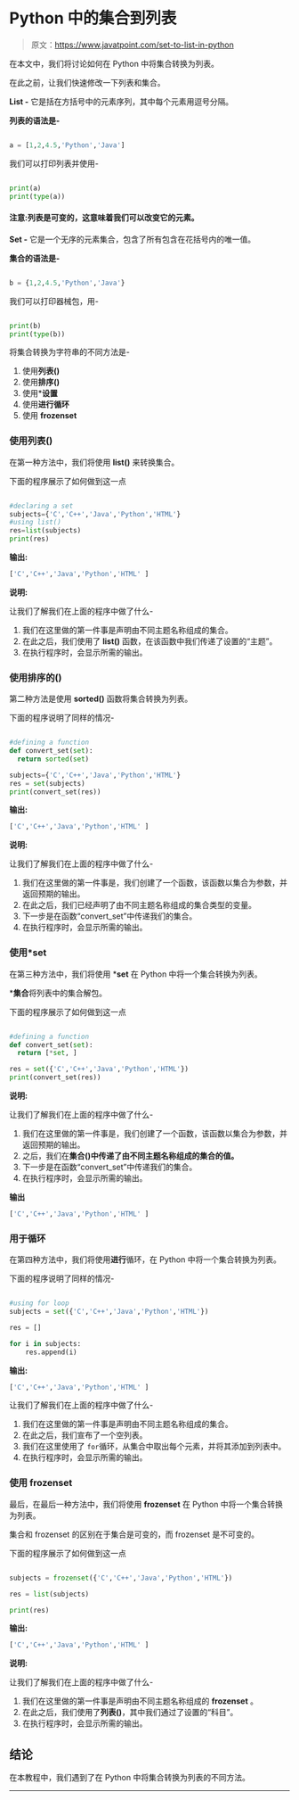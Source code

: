 # Python 中的集合到列表

> 原文：<https://www.javatpoint.com/set-to-list-in-python>

在本文中，我们将讨论如何在 Python 中将集合转换为列表。

在此之前，让我们快速修改一下列表和集合。

**List -** 它是括在方括号中的元素序列，其中每个元素用逗号分隔。

**列表的语法是-**

```py

a = [1,2,4.5,'Python','Java']

```

我们可以打印列表并使用-

```py

print(a)
print(type(a))

```

#### 注意:列表是可变的，这意味着我们可以改变它的元素。

**Set -** 它是一个无序的元素集合，包含了所有包含在花括号内的唯一值。

**集合的语法是-**

```py

b = {1,2,4.5,'Python','Java'}

```

我们可以打印器械包，用-

```py

print(b)
print(type(b))

```

将集合转换为字符串的不同方法是-

1.  使用**列表()**
2.  使用**排序()**
3.  使用***设置**
4.  使用**进行循环**
5.  使用 **frozenset**

### 使用列表()

在第一种方法中，我们将使用 **list()** 来转换集合。

下面的程序展示了如何做到这一点

```py

#declaring a set
subjects={'C','C++','Java','Python','HTML'}
#using list()
res=list(subjects)
print(res)

```

**输出:**

```py
['C','C++','Java','Python','HTML' ]

```

**说明:**

让我们了解我们在上面的程序中做了什么-

1.  我们在这里做的第一件事是声明由不同主题名称组成的集合。
2.  在此之后，我们使用了 **list()** 函数，在该函数中我们传递了设置的“主题”。
3.  在执行程序时，会显示所需的输出。

### 使用排序的()

第二种方法是使用 **sorted()** 函数将集合转换为列表。

下面的程序说明了同样的情况-

```py

#defining a function
def convert_set(set):
  return sorted(set)

subjects={'C','C++','Java','Python','HTML'}
res = set(subjects)
print(convert_set(res))

```

**输出:**

```py
['C','C++','Java','Python','HTML' ]

```

**说明:**

让我们了解我们在上面的程序中做了什么-

1.  我们在这里做的第一件事是，我们创建了一个函数，该函数以集合为参数，并返回预期的输出。
2.  在此之后，我们已经声明了由不同主题名称组成的集合类型的变量。
3.  下一步是在函数“convert_set”中传递我们的集合。
4.  在执行程序时，会显示所需的输出。

### 使用*set

在第三种方法中，我们将使用 ***set** 在 Python 中将一个集合转换为列表。

***集合**将列表中的集合解包。

下面的程序展示了如何做到这一点

```py

#defining a function
def convert_set(set):
  return [*set, ]

res = set({'C','C++','Java','Python','HTML'})
print(convert_set(res))

```

**说明:**

让我们了解我们在上面的程序中做了什么-

1.  我们在这里做的第一件事是，我们创建了一个函数，该函数以集合为参数，并返回预期的输出。
2.  之后，我们在**集合()中传递了由不同主题名称组成的集合的值。**
3.  下一步是在函数“convert_set”中传递我们的集合。
4.  在执行程序时，会显示所需的输出。

**输出**

```py
['C','C++','Java','Python','HTML' ]

```

### 用于循环

在第四种方法中，我们将使用**进行**循环，在 Python 中将一个集合转换为列表。

下面的程序说明了同样的情况-

```py

#using for loop
subjects = set({'C','C++','Java','Python','HTML'})

res = []

for i in subjects:
    res.append(i)

```

**输出:**

```py
['C','C++','Java','Python','HTML' ]

```

让我们了解我们在上面的程序中做了什么-

1.  我们在这里做的第一件事是声明由不同主题名称组成的集合。
2.  在此之后，我们宣布了一个空列表。
3.  我们在这里使用了 `for`循环，从集合中取出每个元素，并将其添加到列表中。
4.  在执行程序时，会显示所需的输出。

### 使用 frozenset

最后，在最后一种方法中，我们将使用 **frozenset** 在 Python 中将一个集合转换为列表。

集合和 frozenset 的区别在于集合是可变的，而 frozenset 是不可变的。

下面的程序展示了如何做到这一点

```py

subjects = frozenset({'C','C++','Java','Python','HTML'})

res = list(subjects)

print(res)

```

**输出:**

```py
['C','C++','Java','Python','HTML' ]

```

**说明:**

让我们了解我们在上面的程序中做了什么-

1.  我们在这里做的第一件事是声明由不同主题名称组成的 **frozenset** 。
2.  在此之后，我们使用了**列表()**，其中我们通过了设置的“科目”。
3.  在执行程序时，会显示所需的输出。

## 结论

在本教程中，我们遇到了在 Python 中将集合转换为列表的不同方法。

* * *